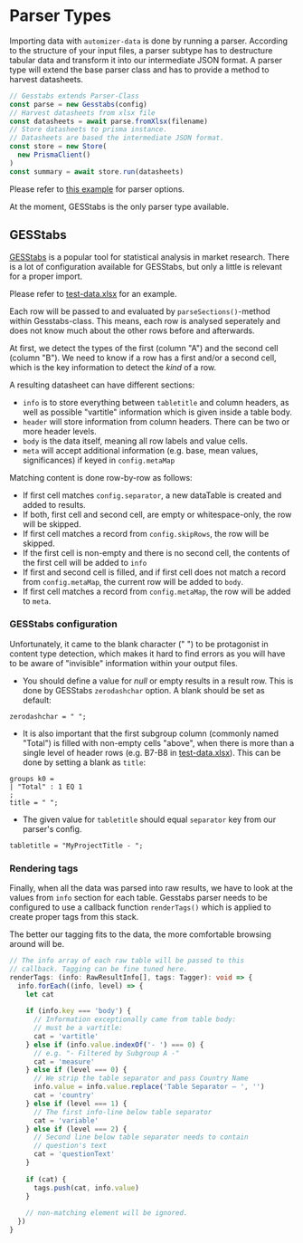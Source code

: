 # Parser Types
Importing data with `automizer-data` is done by running a parser.
According to the structure of your input files, a parser subtype has to destructure tabular data and transform it into our intermediate JSON format.
A parser type will extend the base parser class and has to provide a method to harvest datasheets.
```ts
// Gesstabs extends Parser-Class
const parse = new Gesstabs(config)
// Harvest datasheets from xlsx file 
const datasheets = await parse.fromXlsx(filename)
// Store datasheets to prisma instance.
// Datasheets are based the intermediate JSON format.
const store = new Store(
  new PrismaClient()
)
const summary = await store.run(datasheets)
 ```
Please refer to [this example](https://github.com/singerla/automizer-data#example-usage) for parser options.

At the moment, GESStabs is the only parser type available.  

## GESStabs
[GESStabs](https://gessgroup.de/software/gesstabs/) is a popular tool for statistical analysis in market research.
There is a lot of configuration available for GESStabs, but only a little is relevant for a proper import.

Please refer to [test-data.xlsx](https://github.com/singerla/automizer-data/blob/main/__test__/data/test-data.xlsx/) for an example.


Each row will be passed to and evaluated by `parseSections()`-method within Gesstabs-class.
This means, each row is analysed seperately and does not know much about the other rows before and afterwards.

At first, we detect the types of the first (column "A") and the second cell (column "B"). 
We need to know if a row has a first and/or a second cell, which is the key information to detect the *kind* of a row.

A resulting datasheet can have different sections:
- `info` is to store everything between `tabletitle` and column headers, as well as possible "vartitle" information which is given inside a table body.
- `header` will store information from column headers. There can be two or more header levels.
- `body` is the data itself, meaning all row labels and value cells.
- `meta` will accept additional information (e.g. base, mean values, significances) if keyed in `config.metaMap` 


Matching content is done row-by-row as follows:
- If first cell matches `config.separator`, a new dataTable is created and added to results.
- If both, first cell and second cell, are empty or whitespace-only, the row will be skipped.
- If first cell matches a record from `config.skipRows`, the row will be skipped.
- If the first cell is non-empty and there is no second cell, the contents of the first cell will be added to `info`
- If first and second cell is filled, and if first cell does not match a record from `config.metaMap`, the current row will be added to `body`.
- If first cell matches a record from `config.metaMap`, the row will be added to `meta`.

### GESStabs configuration

Unfortunately, it came to the blank character (" ") to be protagonist in content type detection, which makes it hard to find errors as you will have to be aware of "invisible" information within your output files.

- You should define a value for _null_ or empty results in a result row. 
This is done by GESStabs `zerodashchar` option. A blank should be set as default:

``zerodashchar = " ";``

- It is also important that the first subgroup column (commonly named "Total") is filled with non-empty cells "above", when there is more than a single level of header rows (e.g. B7-B8 in [test-data.xlsx](https://github.com/singerla/automizer-data/blob/main/__test__/data/test-data.xlsx/)).
This can be done by setting a blank as `title`:
```
groups k0 =
| "Total" : 1 EQ 1
;
title = " ";
```

- The given value for `tabletitle` should equal `separator` key from our parser's config.

``
tabletitle = "MyProjectTitle - ";
``

### Rendering tags
Finally, when all the data was parsed into raw results, we have to look at the values from `info` section for each table.
Gesstabs parser needs to be configured to use a callback function `renderTags()` which is applied to create proper tags from this stack.

The better our tagging fits to the data, the more comfortable browsing around will be.  

```ts
// The info array of each raw table will be passed to this
// callback. Tagging can be fine tuned here.
renderTags: (info: RawResultInfo[], tags: Tagger): void => {
  info.forEach((info, level) => {
    let cat
    
    if (info.key === 'body') {
      // Information exceptionally came from table body:
      // must be a vartitle:
      cat = 'vartitle'
    } else if (info.value.indexOf('- ') === 0) {
      // e.g. "- Filtered by Subgroup A -"
      cat = 'measure'
    } else if (level === 0) {
      // We strip the table separator and pass Country Name
      info.value = info.value.replace('Table Separator – ', '')
      cat = 'country'
    } else if (level === 1) {
      // The first info-line below table separator
      cat = 'variable'
    } else if (level === 2) {
      // Second line below table separator needs to contain
      // question's text
      cat = 'questionText'
    }
    
    if (cat) {
      tags.push(cat, info.value)
    }
    
    // non-matching element will be ignored.
  })
}
```
